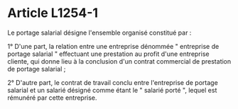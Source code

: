 # Article L1254-1

Le portage salarial désigne l'ensemble organisé constitué par : 

1° D'une part, la relation entre une entreprise dénommée " entreprise de portage salarial " effectuant une prestation au profit d'une entreprise cliente, qui donne lieu à la conclusion d'un contrat commercial de prestation de portage salarial ; 

2° D'autre part, le contrat de travail conclu entre l'entreprise de portage salarial et un salarié désigné comme étant le " salarié porté ", lequel est rémunéré par cette entreprise.
